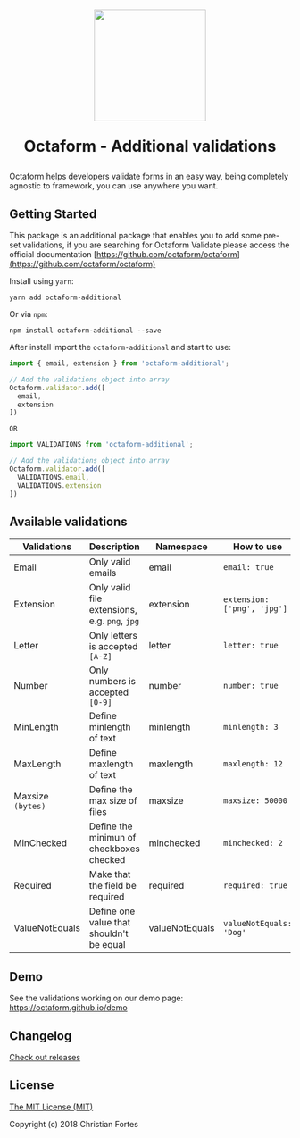 <h1 align="center">
  <img src="https://avatars2.githubusercontent.com/u/37938941?s=400&u=b7a61cbf6b9686cb78d50258213b256159dbb7af&v=4" height="200" width="200"/>
  <p align="center">Octaform - Additional validations</p>
</h1>

Octaform helps developers validate forms in an easy way, being completely agnostic to framework, you can use anywhere you want.

## Getting Started
This package is an additional package that enables you to add some pre-set validations, if you are searching for Octaform Validate please access the official documentation [https://github.com/octaform/octaform](https://github.com/octaform/octaform)

Install using `yarn`:
```
yarn add octaform-additional
```

Or via `npm`:
```
npm install octaform-additional --save
```

After install import the `octaform-additional` and start to use:

```js
import { email, extension } from 'octaform-additional';

// Add the validations object into array
Octaform.validator.add([
  email,
  extension
])
```

`OR`
```js
import VALIDATIONS from 'octaform-additional';

// Add the validations object into array
Octaform.validator.add([
  VALIDATIONS.email,
  VALIDATIONS.extension
])

```

## Available validations

Validations       | Description                                             | Namespace       | How to use
------------------|---------------------------------------------------------|-----------------|--------------------
Email             | Only valid emails                                       | email           | `email: true`
Extension         | Only valid file extensions, e.g. `png`, `jpg`           | extension       | `extension: ['png', 'jpg']`
Letter            | Only letters is accepted `[A-Z]`                        | letter          | `letter: true`
Number            | Only numbers is accepted `[0-9]`                        | number          | `number: true`
MinLength         | Define minlength of text                                | minlength       | `minlength: 3`
MaxLength         | Define maxlength of text                                | maxlength       | `maxlength: 12`
Maxsize `(bytes)` | Define the max size of files                            | maxsize         | `maxsize: 50000`
MinChecked        | Define the minimun of checkboxes checked                | minchecked      | `minchecked: 2`
Required          | Make that the field be required                         | required        | `required: true`
ValueNotEquals    | Define one value that shouldn't be equal                | valueNotEquals  | `valueNotEquals: 'Dog'`

## Demo
See the validations working on our demo page: https://octaform.github.io/demo

## Changelog

[Check out releases](https://github.com/octaform/octaform-additional/releases)

## License

[The MIT License (MIT)](/LICENSE.md)

Copyright (c) 2018 Christian Fortes
